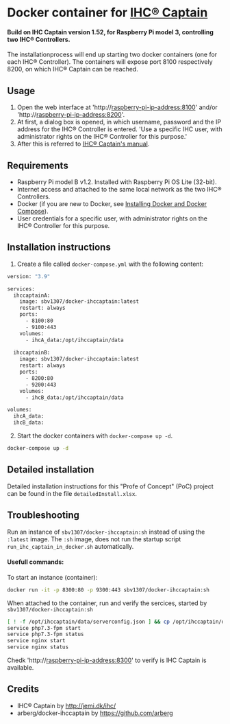 # Docker container for [IHC® Captain](https://jemi.dk/ihc/)
#### Build on IHC Captain version 1.52, for Raspberry Pi model 3, controlling two IHC® Controllers.

The installationprocess will end up starting two docker containers (one for each IHC® Controller).
The containers will expose port 8100 respectively 8200, on which IHC® Captain can be reached.  

## Usage
1. Open the web interface at 'http://<raspberry-pi-ip-address:8100>' and/or 'http://<raspberry-pi-ip-address:8200>'.
2. At first, a dialog box is opened, in which username, password and the IP address for the IHC® Controller is entered.
   'Use a specific IHC user, with administrator rights on the IHC® Controller for this purpose.'
3. After this is referred to [IHC® Captain's manual](https://jemi.dk/ihc/#mainmain).

## Requirements
- Raspberry Pi model B v1.2. Installed with Raspberry Pi OS Lite (32-bit).
- Internet access and attached to the same local network as the two IHC® Controllers.
- Docker (if you are new to Docker, see [Installing Docker and Docker Compose](https://dev.to/rohansawant/installing-docker-and-docker-compose-on-the-raspberry-pi-in-5-simple-steps-3mgl)).
- User credentials for a specific user, with administrator rights on the IHC® Controller for this purpose.

## Installation instructions
1. Create a file called `docker-compose.yml` with the following content:
```bash
version: "3.9"

services:
  ihccaptainA:
    image: sbv1307/docker-ihccaptain:latest
    restart: always
    ports:
      - 8100:80
      - 9100:443
    volumes:
      - ihcA_data:/opt/ihccaptain/data
  
  ihccaptainB:
    image: sbv1307/docker-ihccaptain:latest
    restart: always
    ports:
      - 8200:80
      - 9200:443
    volumes:
      - ihcB_data:/opt/ihccaptain/data

volumes:
  ihcA_data:
  ihcB_data:
```
2. Start the docker containers with `docker-compose up -d`.
```bash
docker-compose up -d
```
## Detailed installation
Detailed installation instructions for this "Profe of Concept" (PoC) project can be found in the file `detailedInstall.xlsx`.

## Troubleshooting
Run an instance of `sbv1307/docker-ihccaptain:sh` instead of using the `:latest` image.
The `:sh` image, does not run the startup script `run_ihc_captain_in_docker.sh` automatically.

#### Usefull commands:
To start an instance (container):
```bash
docker run -it -p 8300:80 -p 9300:443 sbv1307/docker-ihccaptain:sh
```
When attached to the container, run and verify the sercices, started by `sbv1307/docker-ihccaptain:sh`
```bash
[ ! -f /opt/ihccaptain/data/serverconfig.json ] && cp /opt/ihccaptain/dataOrg/serverconfig.json /opt/ihccaptain/data
service php7.3-fpm start
service php7.3-fpm status
service nginx start
service nginx status
```
Chedk 'http://<raspberry-pi-ip-address:8300>' to verify is IHC Captain is available.


## Credits
- IHC® Captain by http://jemi.dk/ihc/
- arberg/docker-ihccaptain by https://github.com/arberg